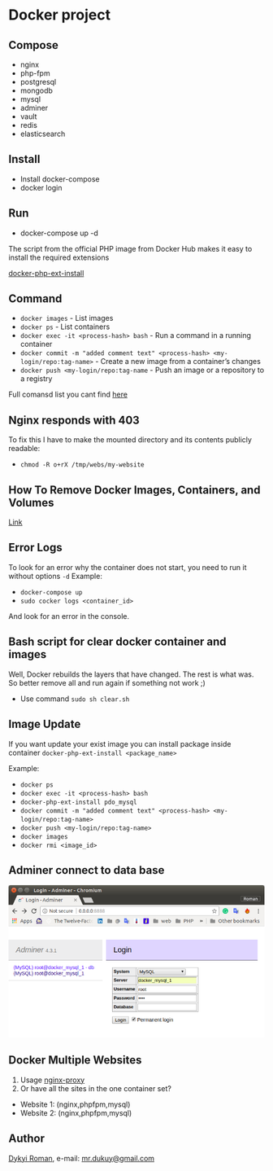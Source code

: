 Docker project
=======

## Compose

+ nginx
+ php-fpm
+ postgresql
+ mongodb
+ mysql
+ adminer
+ vault
+ redis
+ elasticsearch

## Install

+ Install docker-compose
+ docker login

## Run

+ docker-compose up -d

The script from the official PHP image from Docker Hub makes it easy to install the required extensions

[docker-php-ext-install](https://github.com/docker-library/php/blob/master/docker-php-ext-install)

## Command

+ `docker images`  - List images
+ `docker ps` - List containers  
+ `docker exec -it <process-hash> bash` - Run a command in a running container
+ `docker commit -m "added comment text" <process-hash> <my-login/repo:tag-name>` - Create a new image from a container’s changes
+ `docker push <my-login/repo:tag-name` - Push an image or a repository to a registry    

Full comansd list you cant find [here](https://docs.docker.com/engine/reference/commandline/) 

## Nginx responds with 403 

To fix this I have to make the mounted directory and its contents publicly readable:
+ `chmod -R o+rX /tmp/webs/my-website`

## How To Remove Docker Images, Containers, and Volumes

[Link](https://www.digitalocean.com/community/tutorials/how-to-remove-docker-images-containers-and-volumes)

## Error Logs

To look for an error why the container does not start, you need to run it without options `-d`
Example:

+ `docker-compose up` 
+ `sudo cocker logs <container_id>`

And look for an error in the console.

## Bash script for clear docker container and images

Well, Docker rebuilds the layers that have changed. The rest is what was. So better remove all and run again if something not work ;) 

+ Use command `sudo sh clear.sh`

## Image Update 

If you want update your exist image you can install package inside container `docker-php-ext-install <package_name>`

Example:

+ `docker ps`
+ `docker exec -it <process-hash> bash`
+ `docker-php-ext-install pdo_mysql`
+ `docker commit -m "added comment text" <process-hash> <my-login/repo:tag-name>`
+ `docker push <my-login/repo:tag-name>`
+ `docker images`
+ `docker rmi <image_id>`

## Adminer connect to data base

![image](https://github.com/dykyi-roman/docker-project/blob/master/images/adminer.png)
    
## Docker Multiple Websites    
    
1) Usage [nginx-proxy](https://github.com/jwilder/nginx-proxy)
2) Or have all the sites in the one container set?
 + Website 1: (nginx,phpfpm,mysql)
 + Website 2: (nginx,phpfpm,mysql)
    
## Author
[Dykyi Roman](https://www.linkedin.com/in/roman-dykyi-43428543/), e-mail: [mr.dukuy@gmail.com](mailto:mr.dukuy@gmail.com)

